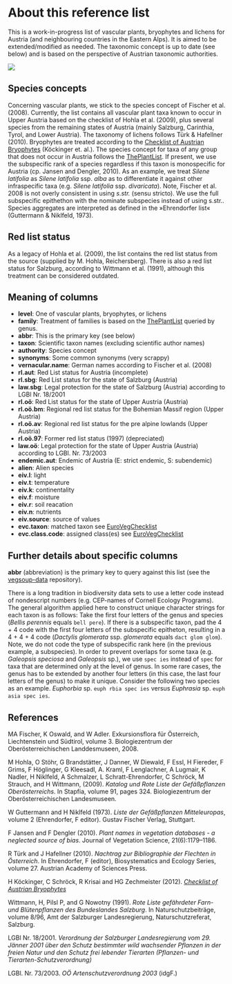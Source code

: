 About this reference list
=========================

This is a work-in-progress list of vascular plants, bryophytes and lichens for Austria (and neighbouring countries in the Eastern Alps). It is aimed to be extended/modified as needed. The taxonomic concept is up to date (see below) and is based on the perspective of Austrian taxonomic authorities.


![](README.png)

Species concepts
----------------

Concerning vascular plants, we stick to the species concept of Fischer et al. (2008).
Currently, the list contains all vascular plant taxa known to occur in Upper Austria based on the checklist of Hohla et al. (2009), plus several species from the remaining states of Austria (mainly Salzburg, Carinthia, Tyrol, and Lower Austria).
The taxonomy of lichens follows Türk & Hafellner (2010).
Bryophytes are treated according to the [Checklist of Austrian Bryophytes](http://131.130.59.133/projekte/moose/) (Köckinger et. al.).
The species concept for taxa of any group that does not occur in Austria follows the [ThePlantList](http://www.theplantlist.org).
If present, we use the subspecific rank of a species regardless if this taxon is monospecific for Austria (cp. Jansen and Dengler, 2010).
As an example, we treat *Silene latifolia* as *Silene latifolia* ssp. *alba* as to differentiate it against other infraspecific taxa (e.g. *Silene latifolia* ssp. *divaricata*).
Note, Fischer et al. 2008 is not overly consistent in using *s.str.* (sensu stricto).
We use the full subspecific epithethon with the nominate subspecies instead of using s.str..
Species aggregates are interpreted as defined in the »Ehrendorfer list« (Guttermann & Niklfeld, 1973).


Red list status
---------------

As a legacy of Hohla et al. (2009), the list contains the red list status from the source (supplied by M. Hohla, Reichersberg). There is also a red list status for Salzburg, according to Wittmann et al. (1991), although this treatment can be considered outdated.

Meaning of columns
------------------

- **level**: One of vascular plants, bryophytes, or lichens
- **family**: Treatment of families is based on the [ThePlantList](http://www.theplantlist.org) queried by genus.
- **abbr**: This is the primary key (see below)
- **taxon**: Scientific taxon names (excluding scientific author names)
- **authority**: Species concept
- **synonyms**: Some common synonyms (very scrappy)
- **vernacular.name**: German names according to Fischer et al. (2008)
- **rl.aut**: Red List status for Austria (incomplete)
- **rl.sbg**: Red List status for the state of Salzburg (Austria)
- **law.sbg**: Legal protection for the state of Salzburg (Austria) according to LGBl Nr. 18/2001
- **rl.oö**: Red List status for the state of Upper Austria (Austria)
- **rl.oö.bm**: Regional red list status for the Bohemian Massif region (Upper Austria)
- **rl.oö.av**: Regional red list status for the pre alpine lowlands (Upper Austria)
- **rl.oö.97**: Former red list status (1997) (depreciated)
- **law.oö**: Legal protection for the state of Upper Austria (Austria) according to LGBl. Nr. 73/2003
- **endemic.aut**: Endemic of Austria (E: strict endemic, S: subendemic)
- **alien**: Alien species
- **eiv.l**: light
- **eiv.t**: temperature
- **eiv.k**: continentality
- **eiv.f**: moisture
- **eiv.r**: soil reacation
- **eiv.n**: nutrients
- **eiv.source**: source of values
- **evc.taxon**: matched taxon see [EuroVegChecklist](https://github.com/kardinal-eros/vegsoup-standards/tree/master/vegetation%20of%20europe)
- **evc.class.code**: assigned class(es) see [EuroVegChecklist](https://github.com/kardinal-eros/vegsoup-standards/tree/master/vegetation%20of%20europe)


Further details about specific columns
--------------------------------------

**abbr** (abbreviation) is the primary key to query against this list (see the [vegsoup-data](https://github.com/kardinal-eros/vegsoup-data) repository).  

There is a long tradition in biodiversity data sets to use a letter code instead of nondescript numbers (e.g. CEP-names of Cornell Ecology Programs).
The general algorithm applied here to construct unique character strings for each taxon is as follows: Take the first four letters of the genus and species (*Bellis perennis* equals `bell pere`).
If there is a subspecific taxon, pad the 4 + 4 code with the first four letters of the subspecific epitheton, resulting in a 4 + 4 + 4 code (*Dactylis glomerata* ssp. *glomerata* equals `dact glom glom`).
Note, we do not code the type of subspecific rank here (in the previous example, a subspecies).
In order to prevent overlaps for some taxa (e.g. *Galeopsis speciosa* and *Galeopsis* sp.), we use `spec ies` instead of `spec` for taxa that are determined only at the level of genus.
In some rare cases, the genus has to be extended by another four letters (in this case, the last four letters of the genus) to make it unique.
Consider the following two species as an example. *Euphorbia* sp. `euph rbia spec ies` versus *Euphrasia* sp. `euph asia spec ies`.

<!---
The codes used in column `law.sbg` (protection by law of the state of Salzburg) are as follows.

- **A**: Richtliniengeschützte Pflanzenarten im Land Salzburg
- **B**: Andere vollkommen geschützte Pflanzenarten im Land Salzburg
- **C**: Andere vollkommen geschützte Pflanzenarten im Bezirk Salzburg-Umgebung und in der Stadt Salzburg
- **D**: Teilweise geschützte Pflanzenarten in Salzburg
-->


References
----------

MA Fischer, K Oswald, and W Adler. Exkursionsflora für Österreich, Liechtenstein und Südtirol, volume 3. Biologiezentrum der Oberösterreichischen Landdesmuseen, 2008.

M Hohla, O Stöhr, G Brandstätter, J Danner, W Diewald, F Essl, H Fiereder, F Grims, F Höglinger, G Kleesadl, A. Kraml, F Lenglachner, A Lugmair, K Nadler, H Niklfeld, A Schmalzer, L Schratt-Ehrendorfer, C Schröck, M Strauch, and H Wittmann,  (2009). *Katalog und Rote Liste der Gefäßpflanzen Oberösterreichs*. In Stapfia, volume 91, pages 324. Biologiezentrum der Oberösterreichischen Landesmuseen.

W Guttermann and H Niklfeld (1973). *Liste der Gefäßpflanzen Mitteleuropas*, volume 2 (Ehrendorfer, F editor). Gustav Fischer Verlag, Stuttgart.

F Jansen and F Dengler (2010). *Plant names in vegetation databases - a neglected source of bias*. Journal of Vegetation Science, 21(6):1179–1186.

R Türk and J Hafellner (2010). *Nachtrag zur Bibliographie der Flechten in Österreich*. In Ehrendorfer, F (editor), Biosystematics and Ecology Series, volume 27. Austrian Academy of Sciences Press.

H Köckinger, C Schröck, R Krisai and HG Zechmeister (2012). [*Checklist of Austrian Bryophytes*](http://cvl.univie.ac.at/projekte/moose/)

Wittmann, H, Pilsl P, and G Nowotny (1991). *Rote Liste gefährdeter Farn- und Blütenpflanzen des Bundeslandes Salzburg*. In Naturschutzbeiträge, volume 8/96, Amt der Salzburger Landesregierung, Naturschutzreferat, Salzburg.

LGBl Nr. 18/2001. *Verordnung der Salzburger Landesregierung vom 29. Jänner 2001 über den Schutz bestimmter wild wachsender Pflanzen in der freien Natur und den Schutz frei lebender Tierarten (Pflanzen- und Tierarten-Schutzverordnung)*

LGBl. Nr. 73/2003. *OÖ Artenschutzverordnung 2003* (idgF.)
